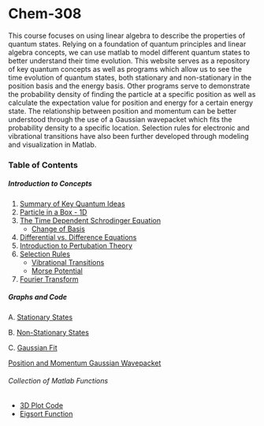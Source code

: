 # Chem-308
This course focuses on using linear algebra to describe the properties of quantum states. Relying on a foundation of quantum principles and linear algebra concepts, we can use matlab to model different quantum states to better understand their time evolution. This website serves as a repository of key quantum concepts as well as programs which allow us to see the time evolution of quantum states, both stationary and non-stationary in the position basis and the energy basis. Other programs serve to demonstrate the probability density of finding the particle at a specific position as well as calculate the expectation value for position and energy for a certain energy state. The relationship between position and momentum can be better understood through the use of a Gaussian wavepacket which fits the probability density to a specific location. Selection rules for electronic and vibrational transitions have also been further developed through modeling and visualization in Matlab. 

### Table of Contents

##### Introduction to Concepts
1. [Summary of Key Quantum Ideas](/Background.md)
2. [Particle in a Box - 1D](/PIBfix.md)
3. [The Time Dependent Schrodinger Equation](/TDSE.md)
    - [Change of Basis](/Basis.md)   
4. [Differential vs. Difference Equations](/diff.md)
5. [Introduction to Pertubation Theory](/perturb.md)
6. [Selection Rules](/rules.md)
    - [Vibrational Transitions](/vib.md)
    - [Morse Potential](/morse.md)
7. [Fourier Transform](/ftrans.md)


##### Graphs and Code
A. [Stationary States](/TDSEmatlab.md)

B. [Non-Stationary States](/nonstat.md)

C. [Gaussian Fit](/gaussian.md)

[Position and Momentum Gaussian Wavepacket](/posmommatlab.md)


###### Collection of Matlab Functions
- [3D Plot Code](/plot3d.md)
- [Eigsort Function](/Eigsort.md)


